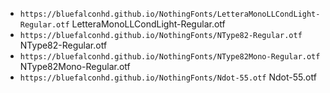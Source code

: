 - `https://bluefalconhd.github.io/NothingFonts/LetteraMonoLLCondLight-Regular.otf` LetteraMonoLLCondLight-Regular.otf
- `https://bluefalconhd.github.io/NothingFonts/NType82-Regular.otf` NType82-Regular.otf
- `https://bluefalconhd.github.io/NothingFonts/NType82Mono-Regular.otf` NType82Mono-Regular.otf
- `https://bluefalconhd.github.io/NothingFonts/Ndot-55.otf` Ndot-55.otf
